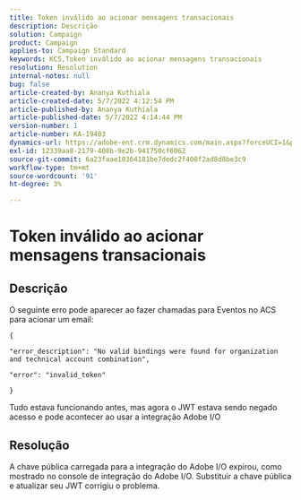 ```yaml
---
title: Token inválido ao acionar mensagens transacionais
description: Descrição
solution: Campaign
product: Campaign
applies-to: Campaign Standard
keywords: KCS,Token inválido ao acionar mensagens transacionais
resolution: Resolution
internal-notes: null
bug: false
article-created-by: Ananya Kuthiala
article-created-date: 5/7/2022 4:12:54 PM
article-published-by: Ananya Kuthiala
article-published-date: 5/7/2022 4:14:44 PM
version-number: 1
article-number: KA-19403
dynamics-url: https://adobe-ent.crm.dynamics.com/main.aspx?forceUCI=1&pagetype=entityrecord&etn=knowledgearticle&id=c8669289-20ce-ec11-a7b5-0022480a8e40
exl-id: 12339aa8-2179-408b-9e2b-941750cf6062
source-git-commit: 6a23faae10364181be7dedc2f408f2ad8d8be3c9
workflow-type: tm+mt
source-wordcount: '91'
ht-degree: 3%

---
```


# Token inválido ao acionar mensagens transacionais

## Descrição


O seguinte erro pode aparecer ao fazer chamadas para Eventos no ACS para acionar um email:

```
{

"error_description": "No valid bindings were found for organization and technical account combination",

"error": "invalid_token"

}
```

Tudo estava funcionando antes, mas agora o JWT estava sendo negado acesso e pode acontecer ao usar a integração Adobe I/O


## Resolução


A chave pública carregada para a integração do Adobe I/O expirou, como mostrado no console de integração do Adobe I/O. Substituir a chave pública e atualizar seu JWT corrigiu o problema.
